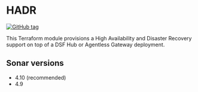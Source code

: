 # HADR
[![GitHub tag](https://img.shields.io/github/v/tag/imperva/dsfkit.svg)](https://github.com/imperva/dsfkit/tags)

This Terraform module provisions a High Availability and Disaster Recovery support on top of a DSF Hub or Agentless Gateway deployment.

## Sonar versions
- 4.10 (recommended)
- 4.9
